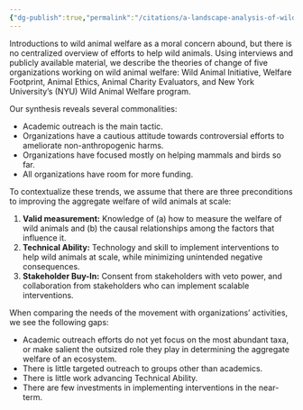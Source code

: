 ```yaml
---
{"dg-publish":true,"permalink":"/citations/a-landscape-analysis-of-wild-animal-welfare-rethink-priorities/","tags":["#movement_building","#wild_animals"],"created":"2025-10-23T17:42:46.631+01:00","updated":"2025-10-23T17:42:46.632+01:00"}
---
```


Introductions to wild animal welfare as a moral concern abound, but there is no centralized overview of efforts to help wild animals. Using interviews and publicly available material, we describe the theories of change of five organizations working on wild animal welfare: Wild Animal Initiative, Welfare Footprint, Animal Ethics, Animal Charity Evaluators, and New York University’s (NYU) Wild Animal Welfare program.

Our synthesis reveals several commonalities:

*   Academic outreach is the main tactic.
*   Organizations have a cautious attitude towards controversial efforts to ameliorate non-anthropogenic harms.
*   Organizations have focused mostly on helping mammals and birds so far.
*   All organizations have room for more funding.

To contextualize these trends, we assume that there are three preconditions to improving the aggregate welfare of wild animals at scale:

1.  **Valid measurement:** Knowledge of (a) how to measure the welfare of wild animals and (b) the causal relationships among the factors that influence it.
2.  **Technical Ability:** Technology and skill to implement interventions to help wild animals at scale, while minimizing unintended negative consequences.
3.  **Stakeholder Buy-In:** Consent from stakeholders with veto power, and collaboration from stakeholders who can implement scalable interventions.

When comparing the needs of the movement with organizations’ activities, we see the following gaps:

*   Academic outreach efforts do not yet focus on the most abundant taxa, or make salient the outsized role they play in determining the aggregate welfare of an ecosystem.
*   There is little targeted outreach to groups other than academics.
*   There is little work advancing Technical Ability.
*   There are few investments in implementing interventions in the near-term.